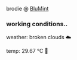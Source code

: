 brodie @ [BluMint](https://www.linkedin.com/company/blumint-io/)

<!--weather_start-->
### working conditions..

weather: broken clouds ☁️

temp: 29.67 °C 🥶

<!--weather_end-->
